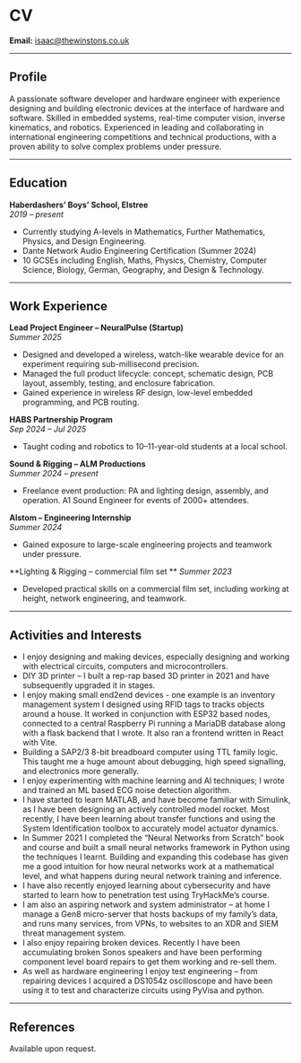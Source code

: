 # CV

**Email:** [isaac@thewinstons.co.uk](mailto:isaac@thewinstons.co.uk)  

---

## Profile
A passionate software developer and hardware engineer with experience designing and building electronic devices at the interface of hardware and software. Skilled in embedded systems, real-time computer vision, inverse kinematics, and robotics. Experienced in leading and collaborating in international engineering competitions and technical productions, with a proven ability to solve complex problems under pressure.

---

## Education

**Haberdashers’ Boys’ School, Elstree**  
*2019 – present*  

- Currently studying A-levels in Mathematics, Further Mathematics, Physics, and Design Engineering.  
- Dante Network Audio Engineering Certification (Summer 2024)  
- 10 GCSEs including English, Maths, Physics, Chemistry, Computer Science, Biology, German, Geography, and Design & Technology.

---

## Work Experience

**Lead Project Engineer – NeuralPulse (Startup)**  
*Summer 2025*  
- Designed and developed a wireless, watch-like wearable device for an experiment requiring sub-millisecond precision.  
- Managed the full product lifecycle: concept, schematic design, PCB layout, assembly, testing, and enclosure fabrication.  
- Gained experience in wireless RF design, low-level embedded programming, and PCB routing.

**HABS Partnership Program**  
*Sep 2024 – Jul 2025*  
- Taught coding and robotics to 10–11-year-old students at a local school.

**Sound & Rigging – ALM Productions**  
*Summer 2024 – present*  
- Freelance event production: PA and lighting design, assembly, and operation. A1 Sound Engineer for events of 2000+ attendees.

**Alstom – Engineering Internship**  
*Summer 2024*  
- Gained exposure to large-scale engineering projects and teamwork under pressure.

**Lighting & Rigging – commercial film set **
*Summer 2023*  
- Developed practical skills on a commercial film set, including working at height, network engineering, and teamwork.

---

## Activities and Interests
- I enjoy designing and making devices, especially designing and working with electrical circuits, computers and microcontrollers.
- DIY 3D printer – I built a rep-rap based 3D printer in 2021 and have subsequently upgraded it in stages.
- I enjoy making small end2end devices - one example is an inventory management system I designed using RFID tags to tracks objects around a house. It worked in conjunction with ESP32 based nodes, connected to a central Raspberry Pi running a MariaDB database along with a flask backend that I wrote. It also ran a frontend written in React with Vite.
- Building a SAP2/3 8-bit breadboard computer using TTL family logic. This taught me a huge amount about debugging, high speed signalling, and electronics more generally.
- I enjoy experimenting with machine learning and AI techniques; I wrote and trained an ML based ECG noise detection algorithm.
- I have started to learn MATLAB, and have become familiar with Simulink, as I have been designing an actively controlled model rocket. Most recently, I have been learning about transfer functions and using the System Identification toolbox to accurately model actuator dynamics.
- In Summer 2021 I completed the “Neural Networks from Scratch” book and course and built a small neural networks framework in Python using the techniques I learnt. Building and expanding this codebase has given me a good intuition for how neural networks work at a mathematical level, and what happens during neural network training and inference.
- I have also recently enjoyed learning about cybersecurity and have started to learn how to penetration test using TryHackMe’s course.
- I am also an aspiring network and system administrator – at home I manage a Gen8 micro-server that hosts backups of my family’s data, and runs many services, from VPNs, to websites to an XDR and SIEM threat management system.
- I also enjoy repairing broken devices. Recently I have been accumulating broken Sonos speakers and have been performing component level board repairs to get them working and re-sell them.
- As well as hardware engineering I enjoy test engineering – from repairing devices I acquired a DS1054z oscilloscope and have been using it to test and characterize circuits using PyVisa and python.

---

## References
Available upon request.
